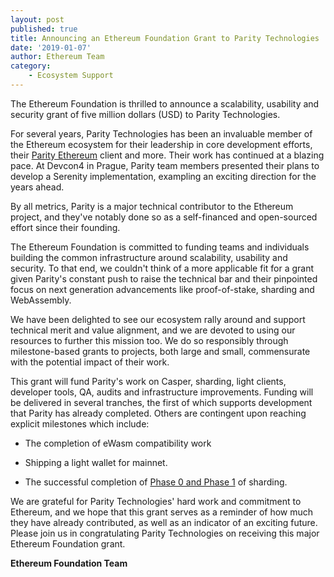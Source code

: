 ```yaml
---
layout: post
published: true
title: Announcing an Ethereum Foundation Grant to Parity Technologies
date: '2019-01-07'
author: Ethereum Team
category:
    - Ecosystem Support
---
```


The Ethereum Foundation is thrilled to announce a scalability, usability and security grant of five million dollars (USD) to Parity Technologies.

For several years, Parity Technologies has been an invaluable member of the Ethereum ecosystem for their leadership in core development efforts, their [Parity Ethereum](https://parity.io/ethereum) client and more. Their work has continued at a blazing pace. At Devcon4 in Prague, Parity team members presented their plans to develop a Serenity implementation, exampling an exciting direction for the years ahead.

By all metrics, Parity is a major technical contributor to the Ethereum project, and they've notably done so as a self-financed and open-sourced effort since their founding.

The Ethereum Foundation is committed to funding teams and individuals building the common infrastructure around scalability, usability and security. To that end, we couldn't think of a more applicable fit for a grant given Parity's constant push to raise the technical bar and their pinpointed focus on next generation advancements like proof-of-stake, sharding and WebAssembly.

We have been delighted to see our ecosystem rally around and support technical merit and value alignment, and we are devoted to using our resources to further this mission too. We do so responsibly through milestone-based grants to projects, both large and small, commensurate with the potential impact of their work.

This grant will fund Parity's work on Casper, sharding, light clients, developer tools, QA, audits and infrastructure improvements. Funding will be delivered in several tranches, the first of which supports development that Parity has already completed. Others are contingent upon reaching explicit milestones which include:

- The completion of eWasm compatibility work

- Shipping a light wallet for mainnet.

- The successful completion of [Phase 0 and Phase 1](https://github.com/ethereum/wiki/wiki/Sharding-roadmap) of sharding.

We are grateful for Parity Technologies' hard work and commitment to Ethereum, and we hope that this grant serves as a reminder of how much they have already contributed, as well as an indicator of an exciting future. Please join us in congratulating Parity Technologies on receiving this major Ethereum Foundation grant.

**Ethereum Foundation Team**
